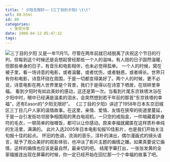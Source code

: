 ```yaml
---
title: " 夕阳无限好——《三丁目的夕阳》\t\t"
url: 88.html
id: 88
categories:
  - 发现分享
date: 2008-04-12 05:47:32
tags:
---
```


![三丁目的夕阳](../../../images/2008/04/b3.jpg) 又是一年11月11。尽管在两年前就已经脱离了庆祝这个节日的行列，但每到这个时候还是会想起曾经那些一个人的滋味。有人陪的日子固然温暖，但那些单身的日子，有音乐和电影相伴，也未必觉得孤单。 一个人的时候，窝在被子里，看一场诗意的电影，或者温馨，或者忧伤，或者魅惑，或者绵长。世界只有你和电影，诗意环绕在周围，于是一切都变得美好了。两个人的时候，更不必说，诗意电影在两人世界里是个背景，我们于是得以在诗意下栖居，在琐碎里幸福。 看到夕阳时有如此美妙的感动，这还是第一次。当看到片尾东京铁塔沐浴在夕阳中时，眼中已经满是温柔的泪水，会突然想到若干年前的那首“东京铁塔的幸福”，还有Eason的“夕阳无限好”。 《三丁目的夕阳》讲述了1958年日本东京旧城区三丁目几户人家的温情故事。在这里，亲情、爱情、友情在狭窄的街道里蔓延，于是一台引发街坊邻居争相围观的黑白电视机，一只空的戒指盒，一件暗藏着护身符的毛衣，一顿简单的咖喱饭，都可以让你感动。原来幸福就藏匿在这样质朴单纯的生活里，满满的。 此片入选2005年日本电影旬报10佳影片，也是我们开始关注旬报十佳的起点。 怀旧的色调，流淌的音乐，淳朴的演出，偶尔漫画式的镜头语言，赋予了观众美好的观影体验，也冲淡了影片主题的煽情之嫌。如果真要说它煽情，这样的煽情也应该是最自然，最亲切的吧。 结尾字幕打出，一张张发黄的全家福接连出现在屏幕的时候，你一定已经开始在回忆那一个个幸福的故事了吧。